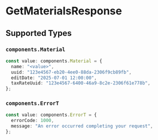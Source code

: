 # GetMaterialsResponse


## Supported Types

### `components.Material`

```typescript
const value: components.Material = {
  name: "<value>",
  uuid: "123e4567-eb20-4ee0-88da-2306f9cb89fb",
  editDate: "2025-07-01 12:00:00",
  taxRateUuid: "123e4567-6400-46a9-8c2e-2306f61e778b",
};
```

### `components.ErrorT`

```typescript
const value: components.ErrorT = {
  errorCode: 1000,
  message: "An error occurred completing your request",
};
```

